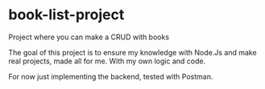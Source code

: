 # book-list-project
Project where you can make a CRUD with books

The goal of this project is to ensure my knowledge with Node.Js and make real projects, made all for me. With my own logic and code.

For now just implementing the backend, tested with Postman.
